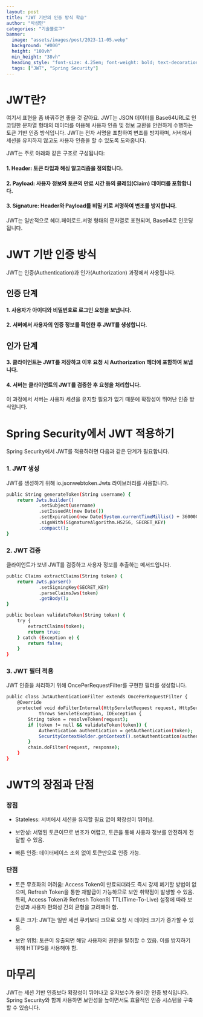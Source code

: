 ```yaml
---
layout: post
title: "JWT 기반의 인증 방식 학습"
author: "박성민"
categories: "기술블로그"
banner:
  image: "assets/images/post/2023-11-05.webp"
  background: "#000"
  height: "100vh"
  min_height: "38vh"
  heading_style: "font-size: 4.25em; font-weight: bold; text-decoration: underline"
  tags: ["JWT", "Spring Security"]
---
```

# JWT란?

여기서 표현을 좀 바꿔주면 좋을 것 같아요. JWT는 JSON 데이터를 Base64URL로 인코딩한 문자열 형태의 데이터를 이용해 사용자 인증 및 정보 교환을 안전하게 수행하는 토큰 기반 인증 방식입니다. JWT는 전자 서명을 포함하여 변조를 방지하며, 서버에서 세션을 유지하지 않고도 사용자 인증을 할 수 있도록 도와줍니다.

JWT는 주로 아래와 같은 구조로 구성됩니다:

#### 1. Header: 토큰 타입과 해싱 알고리즘을 정의합니다.

#### 2. Payload: 사용자 정보와 토큰의 만료 시간 등의 클레임(Claim) 데이터를 포함합니다.

#### 3. Signature: Header와 Payload를 비밀 키로 서명하여 변조를 방지합니다.

JWT는 일반적으로 헤더.페이로드.서명 형태의 문자열로 표현되며, Base64로 인코딩됩니다.


# JWT 기반 인증 방식

JWT는 인증(Authentication)과 인가(Authorization) 과정에서 사용됩니다.

## 인증 단계
#### 1. 사용자가 아이디와 비밀번호로 로그인 요청을 보냅니다.

#### 2. 서버에서 사용자의 인증 정보를 확인한 후 JWT를 생성합니다.

## 인가 단계
#### 3. 클라이언트는 JWT를 저장하고 이후 요청 시 Authorization 헤더에 포함하여 보냅니다.

#### 4. 서버는 클라이언트의 JWT를 검증한 후 요청을 처리합니다.

이 과정에서 서버는 사용자 세션을 유지할 필요가 없기 때문에 확장성이 뛰어난 인증 방식입니다.

# Spring Security에서 JWT 적용하기

Spring Security에서 JWT를 적용하려면 다음과 같은 단계가 필요합니다.

### 1. JWT 생성

JWT를 생성하기 위해 io.jsonwebtoken.Jwts 라이브러리를 사용합니다.
```bash
public String generateToken(String username) {
    return Jwts.builder()
            .setSubject(username)
            .setIssuedAt(new Date())
            .setExpiration(new Date(System.currentTimeMillis() + 3600000)) // 1시간 후 만료
            .signWith(SignatureAlgorithm.HS256, SECRET_KEY)
            .compact();
}
```

### 2. JWT 검증

클라이언트가 보낸 JWT를 검증하고 사용자 정보를 추출하는 메서드입니다.
```bash
public Claims extractClaims(String token) {
    return Jwts.parser()
            .setSigningKey(SECRET_KEY)
            .parseClaimsJws(token)
            .getBody();
}

public boolean validateToken(String token) {
    try {
        extractClaims(token);
        return true;
    } catch (Exception e) {
        return false;
    }
}
```
### 3. JWT 필터 적용

JWT 인증을 처리하기 위해 OncePerRequestFilter를 구현한 필터를 생성합니다.
```bash
public class JwtAuthenticationFilter extends OncePerRequestFilter {
    @Override
    protected void doFilterInternal(HttpServletRequest request, HttpServletResponse response, FilterChain chain)
            throws ServletException, IOException {
        String token = resolveToken(request);
        if (token != null && validateToken(token)) {
            Authentication authentication = getAuthentication(token);
            SecurityContextHolder.getContext().setAuthentication(authentication);
        }
        chain.doFilter(request, response);
    }
}
```
# JWT의 장점과 단점

### 장점

- Stateless: 서버에서 세션을 유지할 필요 없이 확장성이 뛰어남.

- 보안성: 서명된 토큰이므로 변조가 어렵고, 토큰을 통해 사용자 정보를 안전하게 전달할 수 있음.

- 빠른 인증: 데이터베이스 조회 없이 토큰만으로 인증 가능.

### 단점

- 토큰 무효화의 어려움: Access Token이 만료되더라도 즉시 강제 폐기할 방법이 없으며, Refresh Token을 통한 재발급이 가능하므로 보안 취약점이 발생할 수 있음. 특히, Access Token과 Refresh Token의 TTL(Time-To-Live) 설정에 따라 보안성과 사용자 편의성 간의 균형을 고려해야 함.

- 토큰 크기: JWT는 일반 세션 쿠키보다 크므로 요청 시 데이터 크기가 증가할 수 있음.

- 보안 위험: 토큰이 유출되면 해당 사용자의 권한을 탈취할 수 있음. 이를 방지하기 위해 HTTPS를 사용해야 함.

# 마무리

JWT는 세션 기반 인증보다 확장성이 뛰어나고 유지보수가 용이한 인증 방식입니다. Spring Security와 함께 사용하면 보안성을 높이면서도 효율적인 인증 시스템을 구축할 수 있습니다.
